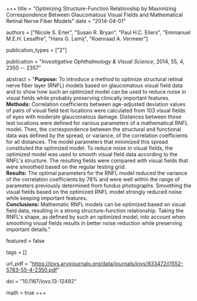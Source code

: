 +++
title = "Optimizing Structure-Function Relationship by Maximizing Correspondence Between Glaucomatous Visual Fields and Mathematical Retinal Nerve Fiber Models"
date = "2014-04-01"

authors = ["Nicole S. Erler", "Susan R. Bryan", "Paul H.C. Eilers", "Emmanuel M.E.H. Lesaffre", "Hans G. Lemij", "Koenraad A. Vermeer"]

publication_types = ["2"]

publication = "*Investigative Ophthalmology & Visual Science*, 2014, 55, 4, 2350 -- 2357"


abstract = "**Purpose:** To introduce a method to optimize structural retinal nerve fiber layer (RNFL) models based on glaucomatous visual field data and to show how such an optimized model can be used to reduce noise in visual fields while probably preserving clinically important features.<br>**Methods:** Correlation coefficients between age-adjusted deviation values of pairs of visual field test locations were calculated from 103 visual fields of eyes with moderate glaucomatous damage. Distances between those test locations were defined for various parameters of a mathematical RNFL model. Then, the correspondence between the structural and functional data was defined by the spread, or variance, of the correlation coefficients for all distances. The model parameters that minimized this spread constituted the optimized model. To reduce noise in visual fields, the optimized model was used to smooth visual field data according to the RNFL's structure. The resulting fields were compared with visual fields that were smoothed based on the regular testing grid.<br> **Results:** The optimal parameters for the RNFL model reduced the variance of the correlation coefficients by 78% and were well within the range of parameters previously determined from fundus photographs. Smoothing the visual fields based on the optimized RNFL model strongly reduced noise while keeping important features.<br>**Conclusions:** Mathematic RNFL models can be optimized based on visual field data, resulting in a strong structure–function relationship. Taking the RNFL's shape, as defined by such an optimized model, into account when smoothing visual fields results in better noise reduction while preserving important details."

featured = false

tags = []

url_pdf = "https://iovs.arvojournals.org/data/journals/iovs/933472/i1552-5783-55-4-2350.pdf"

doi = "10.1167/iovs.13-12492"

math = true
+++

